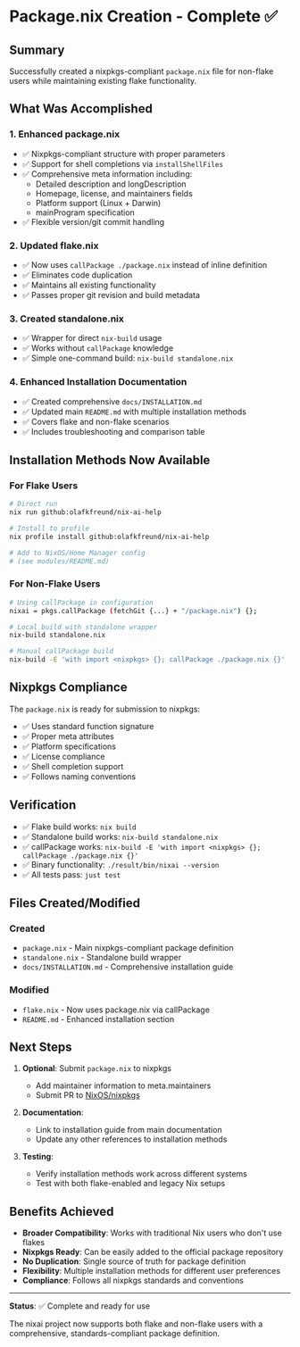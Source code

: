 # Package.nix Creation - Complete ✅

## Summary

Successfully created a nixpkgs-compliant `package.nix` file for non-flake users while maintaining existing flake functionality.

## What Was Accomplished

### 1. **Enhanced package.nix** 
- ✅ Nixpkgs-compliant structure with proper parameters
- ✅ Support for shell completions via `installShellFiles`
- ✅ Comprehensive meta information including:
  - Detailed description and longDescription
  - Homepage, license, and maintainers fields
  - Platform support (Linux + Darwin)
  - mainProgram specification
- ✅ Flexible version/git commit handling

### 2. **Updated flake.nix**
- ✅ Now uses `callPackage ./package.nix` instead of inline definition
- ✅ Eliminates code duplication
- ✅ Maintains all existing functionality
- ✅ Passes proper git revision and build metadata

### 3. **Created standalone.nix**
- ✅ Wrapper for direct `nix-build` usage
- ✅ Works without `callPackage` knowledge
- ✅ Simple one-command build: `nix-build standalone.nix`

### 4. **Enhanced Installation Documentation**
- ✅ Created comprehensive `docs/INSTALLATION.md`
- ✅ Updated main `README.md` with multiple installation methods
- ✅ Covers flake and non-flake scenarios
- ✅ Includes troubleshooting and comparison table

## Installation Methods Now Available

### For Flake Users
```bash
# Direct run
nix run github:olafkfreund/nix-ai-help

# Install to profile
nix profile install github:olafkfreund/nix-ai-help

# Add to NixOS/Home Manager config
# (see modules/README.md)
```

### For Non-Flake Users
```bash
# Using callPackage in configuration
nixai = pkgs.callPackage (fetchGit {...} + "/package.nix") {};

# Local build with standalone wrapper
nix-build standalone.nix

# Manual callPackage build
nix-build -E 'with import <nixpkgs> {}; callPackage ./package.nix {}'
```

## Nixpkgs Compliance

The `package.nix` is ready for submission to nixpkgs:

- ✅ Uses standard function signature
- ✅ Proper meta attributes
- ✅ Platform specifications
- ✅ License compliance
- ✅ Shell completion support
- ✅ Follows naming conventions

## Verification

- ✅ Flake build works: `nix build`
- ✅ Standalone build works: `nix-build standalone.nix`
- ✅ callPackage works: `nix-build -E 'with import <nixpkgs> {}; callPackage ./package.nix {}'`
- ✅ Binary functionality: `./result/bin/nixai --version`
- ✅ All tests pass: `just test`

## Files Created/Modified

### Created
- `package.nix` - Main nixpkgs-compliant package definition
- `standalone.nix` - Standalone build wrapper
- `docs/INSTALLATION.md` - Comprehensive installation guide

### Modified
- `flake.nix` - Now uses package.nix via callPackage
- `README.md` - Enhanced installation section

## Next Steps

1. **Optional**: Submit `package.nix` to nixpkgs
   - Add maintainer information to meta.maintainers
   - Submit PR to [NixOS/nixpkgs](https://github.com/NixOS/nixpkgs)

2. **Documentation**: 
   - Link to installation guide from main documentation
   - Update any other references to installation methods

3. **Testing**:
   - Verify installation methods work across different systems
   - Test with both flake-enabled and legacy Nix setups

## Benefits Achieved

- **Broader Compatibility**: Works with traditional Nix users who don't use flakes
- **Nixpkgs Ready**: Can be easily added to the official package repository
- **No Duplication**: Single source of truth for package definition
- **Flexibility**: Multiple installation methods for different user preferences
- **Compliance**: Follows all nixpkgs standards and conventions

---

**Status**: ✅ Complete and ready for use

The nixai project now supports both flake and non-flake users with a comprehensive, standards-compliant package definition.
